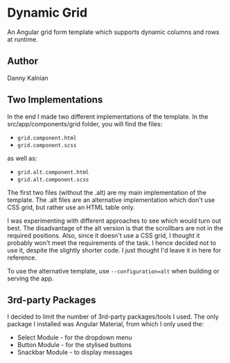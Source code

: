 # Dynamic Grid

An Angular grid form template which supports dynamic columns and rows at runtime.

## Author

Danny Kalnian

## Two Implementations

In the end I made two different implementations of the template.
In the src/app/components/grid folder, you will find the files:

- `grid.component.html`
- `grid.component.scss`

as well as:

- `grid.alt.component.html`
- `grid.alt.component.scss`

The first two files (without the .alt) are my main implementation of the template.
The .alt files are an alternative implementation which don't use CSS grid, but rather use an HTML table only.

I was experimenting with different approaches to see which would turn out best.
The disadvantage of the alt version is that the scrollbars are not in the required positions. Also, since it doesn't use a CSS grid, I thought it probably won't meet the requirements of the task. I hence decided not to use it, despite the slightly shorter code. I just thought I'd leave it in here for reference.

To use the alternative template, use `--configuration=alt` when building or serving the app.

## 3rd-party Packages

I decided to limit the number of 3rd-party packages/tools I used.
The only package I installed was Angular Material, from which I only used the:

- Select Module - for the dropdown menu
- Button Module - for the stylised buttons
- Snackbar Module - to display messages
